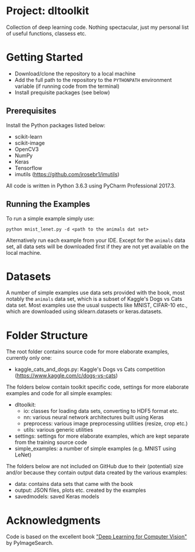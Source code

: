 # Project: dltoolkit
Collection of deep learning code. Nothing spectacular, just my personal list of useful functions, classess etc. 

# Getting Started
- Download/clone the repository to a local machine
- Add the full path to the repository to the `PYTHONPATH` environment variable (if running code from the terminal)
- Install prequisite packages (see below)

## Prerequisites
Install the Python packages listed below:

- scikit-learn
- scikit-image
- OpenCV3
- NumPy
- Keras
- Tensorflow
- imutils (https://github.com/jrosebr1/imutils)

All code is written in Python 3.6.3 using PyCharm Professional 2017.3.

## Running the Examples
To run a simple example simply use:

`python mnist_lenet.py -d <path to the animals dat set>`

Alternatively run each example from your IDE. Except for the `animals` data set, all data sets will be downloaded first if they are not yet available on the local machine.

# Datasets
A number of simple examples use data sets provided with the book, most notably the `animals` data set, which is a subset of Kaggle's Dogs vs Cats data set. Most examples use the usual suspects like MNIST, CIFAR-10 etc., which are downloaded using sklearn.datasets or keras.datasets.

# Folder Structure
The root folder contains source code for more elaborate examples, currently only one:

- kaggle_cats_and_dogs.py: Kaggle's Dogs vs Cats competition (https://www.kaggle.com/c/dogs-vs-cats)

The folders below contain toolkit specific code, settings for more elaborate examples and code for all simple examples:

- dltoolkit:
  - io: classes for loading data sets, converting to HDF5 format etc.
  - nn: various neural network architectures built using Keras
  - preprocess: various image preprocessing utilities (resize, crop etc.)
  - utils: various generic utilities
- settings: settings for more elaborate examples, which are kept separate from the training source code
- simple_examples: a number of simple examples (e.g. MNIST using LeNet)

The folders below are not included on GitHub due to their (potential) size and/or because they contain output data created by the various examples:

- data: contains data sets that came with the book
- output: JSON files, plots etc. created by the examples
- savedmodels: saved Keras models

# Acknowledgments
Code is based on the excellent book ["Deep Learning for Computer Vision"](https://www.pyimagesearch.com/deep-learning-computer-vision-python-book/) by PyImageSearch.
